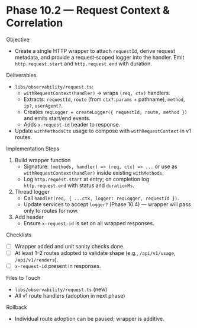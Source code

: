 # Phase 10.2 — Request Context & Correlation

Objective
- Create a single HTTP wrapper to attach `requestId`, derive request metadata, and provide a request‑scoped logger into the handler. Emit `http.request.start` and `http.request.end` with duration.

Deliverables
- `libs/observability/request.ts`:
  - `withRequestContext(handler)` → wraps `(req, ctx)` handlers.
  - Extracts: `requestId`, `route` (from `ctx?.params` + pathname), `method`, `ip?`, `userAgent?`.
  - Creates `reqLogger = createLogger({ requestId, route, method })` and emits start/end events.
  - Adds `x-request-id` header to response.
- Update `withMethodsCtx` usage to compose with `withRequestContext` in v1 routes.

Implementation Steps
1) Build wrapper function
   - Signature: `(methods, handler) => (req, ctx) => ...` or use as `withRequestContext(handler)` inside existing `withMethods`.
   - Log `http.request.start` at entry; on completion log `http.request.end` with status and `durationMs`.
2) Thread logger
   - Call `handler(req, { ...ctx, logger: reqLogger, requestId })`.
   - Update services to accept `logger?` (Phase 10.4) — wrapper will pass only to routes for now.
3) Add header
   - Ensure `x-request-id` is set on all wrapped responses.

Checklists
- [ ] Wrapper added and unit sanity checks done.
- [ ] At least 1–2 routes adopted to validate shape (e.g., `/api/v1/usage`, `/api/v1/renders`).
- [ ] `x-request-id` present in responses.

Files to Touch
- `libs/observability/request.ts` (new)
- All v1 route handlers (adoption in next phase)

Rollback
- Individual route adoption can be paused; wrapper is additive.

